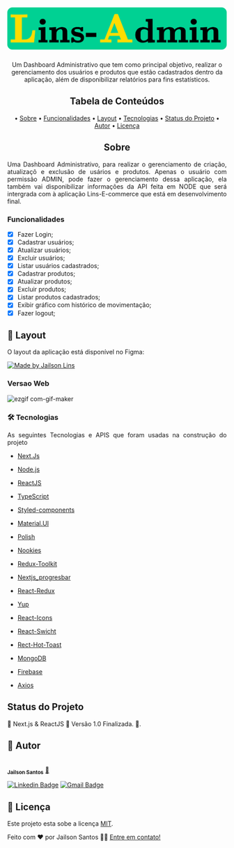 <h1 align="center">
  <img alt="LinsAdmin" title="#LinsAdmin" src="./src/assets/logo.svg" />
</h1>

<p align="center">
  Um Dashboard Administrativo que tem como principal objetivo, realizar o gerenciamento dos usuários e produtos que estão cadastrados dentro da aplicação, além de disponibilizar relatórios para fins estatísticos.
</p>

<h2 align="center">Tabela de Conteúdos</h2>
<p align="center">
  • <a href="#sobre">Sobre</a>
  • <a href="#funcionalidades">Funcionalidades</a>
  • <a href="#layout">Layout</a>
  • <a href="#tecnologias">Tecnologias</a> 
  • <a href="#status">Status do Projeto</a> 
  • <a href="#autor">Autor</a>
  • <a href="#licenca">Licença</a>
</p>

<h2 align="center" id="sobre">Sobre</h2>
<p align="justify">Uma Dashboard Administrativo, para realizar o gerenciamento de criação, atualizaçõ e exclusão de usários e produtos. Apenas o usuário com permissão ADMIN, pode fazer o gerenciamento dessa aplicação, ela também vai disponibilizar informações da API feita em NODE que será intergrada com à aplicação Lins-E-commerce que está em desenvolvimento final.</p>

<h3 align="left" id="funcionalidades">Funcionalidades</h3>

- [x] Fazer Login;
- [x] Cadastrar usuários;
- [x] Atualizar usuários;
- [x] Excluir usuários;
- [x] Listar usuários cadastrados;
- [x] Cadastrar produtos;
- [x] Atualizar produtos;
- [x] Excluir produtos;
- [x] Listar produtos cadastrados;
- [x] Exibir gráfico com histórico de movimentação;
- [x] Fazer logout;

<h2 align="left" id="layout">🎨 Layout</h2>
<p align="justify">O layout da aplicação está disponível no Figma:</p>
<a href="https://www.figma.com/file/DKsaKGzyOqjUcjPnebvLlL/Untitled?node-id=0%3A1">
  <img alt="Made by Jailson Lins" src="https://img.shields.io/badge/Acessar%20Layout-FIGMA-green">
</a>

<h3 align="left" id="layout">Versao Web</h3>

![ezgif com-gif-maker](https://user-images.githubusercontent.com/11697713/171436451-37c2b949-d576-416b-9c39-df7b4d4e5644.gif)

<h3 align="left" id="tecnologias">🛠 Tecnologias</h3>
<p align="justify">As seguintes Tecnologias e APIS que foram usadas na construção do projeto</p>

- [Next.Js](https://nextjs.org/)
- [Node.js](https://nodejs.org/en/)
- [ReactJS](https://pt-br.reactjs.org/)
- [TypeScript](https://www.typescriptlang.org/)
- [Styled-components](https://styled-components.com/)

- [Material.UI](https://mui.com/pt/)
- [Polish](https://polished.js.org/docs/)
- [Nookies](https://www.npmjs.com/package/nookies)
- [Redux-Toolkit](https://redux-toolkit.js.org/usage/usage-guide)
- [Nextjs_progresbar](https://www.npmjs.com/package/nextjs-progressbar)
- [React-Redux](https://react-redux.js.org/introduction/getting-started)

- [Yup](https://www.npmjs.com/package/yup)
- [React-Icons](https://www.npmjs.com/package/react-icons)
- [React-Swicht](https://www.npmjs.com/package/react-switch)
- [Rect-Hot-Toast](https://www.npmjs.com/package/react-hot-toast)

- [MongoDB](https://www.mongodb.com/)
- [Firebase](https://firebase.google.com/)
- [Axios](https://axios-http.com/ptbr/docs/intro)

<h2 align="left" id="status">Status do Projeto</h2>
<p align="left"> 🚧  Next.js & ReactJS 🚀 Versão 1.0 Finalizada.  🚧.</p>

<h2 align="left" id="autor">🦸 Autor</h2>
<a href="https://github.com/JailsonSantos">
 <img style="border-radius: 50%;" src="https://avatars.githubusercontent.com/u/11697713?s=96&v=4" width="100px;" alt=""/>
 <br />
 <sub><b>Jailson Santos</b></sub></a> <a href="https://www.linkedin.com/in/jailson-santos-726395104/" title="Jailson Santos">🚀</a>
 <br />

[![Linkedin Badge](https://img.shields.io/badge/-Jailson-blue?style=flat-square&logo=Linkedin&logoColor=white&link=https://www.linkedin.com/in/jailson-santos-726395104/)](https://www.linkedin.com/in/jailson-santos-726395104/) 
[![Gmail Badge](https://img.shields.io/badge/-jailson.ads007@gmail.com-c14438?style=flat-square&logo=Gmail&logoColor=white&link=mailto:jailson.ads007@gmail.com)](mailto:jailson.ads007@gmail.com)


<h2 align="left" id="licenca">📝 Licença</h2>

Este projeto esta sobe a licença [MIT](./LICENSE).

Feito com ❤️ por Jailson Santos 👋🏽 [Entre em contato!](https://www.linkedin.com/in/jailson-santos-726395104/)
